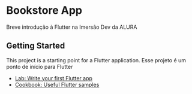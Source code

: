 # Bookstore App

Breve introdução à Flutter na Imersão Dev da ALURA

## Getting Started

This project is a starting point for a Flutter application.
Esse projeto é um ponto de início para Flutter


- [Lab: Write your first Flutter app](https://docs.flutter.dev/get-started/codelab)
- [Cookbook: Useful Flutter samples](https://docs.flutter.dev/cookbook)
